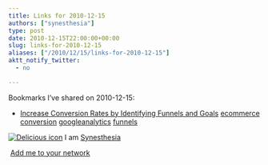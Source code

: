```yaml
---
title: Links for 2010-12-15
authors: ["synesthesia"]
type: post
date: 2010-12-15T22:00:00+00:00
slug: links-for-2010-12-15 
aliases: ["/2010/12/15/links-for-2010-12-15"]
aktt_notify_twitter:
  - no

---
```

Bookmarks I&#8217;ve shared on 2010-12-15:

  * [Increase Conversion Rates by Identifying Funnels and Goals][1] 
    [ecommerce][2] [conversion][3] [googleanalytics][4] [funnels][5] </li> </ul> 
    
    <p class="deliciouslink">
      <a href="https://del.icio.us/synesthesia" title="See all my bookmarks on del.icio.us"><img src="https://www.synesthesia.co.uk/images/deliciousicon.jpg" alt="Delicious icon" /></a>&nbsp;I am <a href="https://del.icio.us/synesthesia" title="See all my bookmarks on del.icio.us">Synesthesia</a>
    </p>
    
    <p class="deliciouslink">
      <a href="https://del.icio.us/network?add=synesthesia" title="Add me to your del.icio.us network"><img src="https://www.synesthesia.co.uk/images/add.gif" alt="" /></a>&nbsp;<a href="https://del.icio.us/network?add=synesthesia" title="Add me to your del.icio.us network">Add me to your network</a>
    </p>

 [1]: https://www.practicalecommerce.com/articles/1129-Increase-Conversion-Rates-by-Identifying-Funnels-and-Goals
 [2]: https://delicious.com/synesthesia/ecommerce
 [3]: https://delicious.com/synesthesia/conversion
 [4]: https://delicious.com/synesthesia/googleanalytics
 [5]: https://delicious.com/synesthesia/funnels